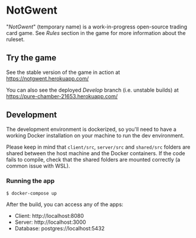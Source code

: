 # NotGwent

"*NotGwent*" (temporary name) is a work-in-progress open-source trading card game. See *Rules*
section in the game for more information about the ruleset. 

## Try the game
See the stable version of the game in action at https://notgwent.herokuapp.com/

You can also see the deployed *Develop* branch (i.e. unstable builds) at https://pure-chamber-21653.herokuapp.com/

## Development
The development environment is dockerized, so you'll need to have a working Docker installation on your machine to
run the dev environment.

Please keep in mind that `client/src`, `server/src` and `shared/src` folders are shared between the host machine and
the Docker containers. If the code fails to compile, check that the shared folders are mounted correctly (a common 
issue with WSL).

### Running the app
`$ docker-compose up`

After the build, you can access any of the apps:

- Client: http://localhost:8080
- Server: http://localhost:3000
- Database: postgres://localhost:5432 

